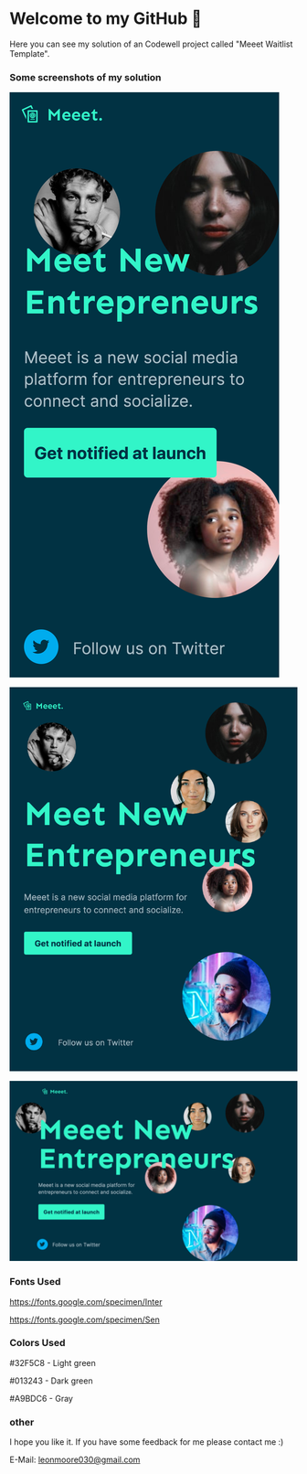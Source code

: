 
# Welcome to my GitHub 👋

Here you can see my solution of an Codewell project called "Meeet Waitlist Template".



### Some screenshots of my solution

![Mobile preview for the "Meet Waitlist Template" project.](./codeWellMeeetMobile.png)

![Tablet preview for the "Meet Waitlist Template" project.](./codeWellMeeetTablet.png)

![Desktop preview for the "Meet Waitlist Template" project.](./codeWellMeetDesktop.png)


### Fonts Used

https://fonts.google.com/specimen/Inter

https://fonts.google.com/specimen/Sen


### Colors Used

#32F5C8 - Light green

#013243 - Dark green 

#A9BDC6 - Gray

### other

I hope you like it. If you have some feedback for me please contact me :)

E-Mail: leonmoore030@gmail.com
